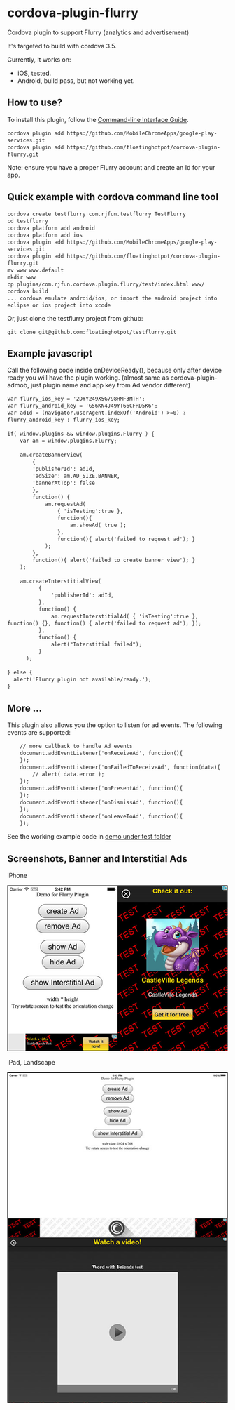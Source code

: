 cordova-plugin-flurry
=====================

Cordova plugin to support Flurry (analytics and advertisement)

It's targeted to build with cordova 3.5.

Currently, it works on:
* iOS, tested.
* Android, build pass, but not working yet.

How to use?
---------------------------
To install this plugin, follow the [Command-line Interface Guide](http://cordova.apache.org/docs/en/edge/guide_cli_index.md.html#The%20Command-line%20Interface).

    cordova plugin add https://github.com/MobileChromeApps/google-play-services.git
    cordova plugin add https://github.com/floatinghotpot/cordova-plugin-flurry.git

Note: ensure you have a proper Flurry account and create an Id for your app.
    
Quick example with cordova command line tool
------------------------------------------------
    cordova create testflurry com.rjfun.testflurry TestFlurry
    cd testflurry
    cordova platform add android
    cordova platform add ios
    cordova plugin add https://github.com/MobileChromeApps/google-play-services.git
    cordova plugin add https://github.com/floatinghotpot/cordova-plugin-flurry.git
    mv www www.default
    mkdir www
    cp plugins/com.rjfun.cordova.plugin.flurry/test/index.html www/
    cordova build
    ... cordova emulate android/ios, or import the android project into eclipse or ios project into xcode

Or, just clone the testflurry project from github:

    git clone git@github.com:floatinghotpot/testflurry.git
    
Example javascript 
-------------------------------------------------
Call the following code inside onDeviceReady(), because only after device ready you will have the plugin working.
(almost same as cordova-plugin-admob, just plugin name and app key from Ad vendor different)   
 
    var flurry_ios_key = '2DYY249X5G798HMF3MTH';
    var flurry_android_key = 'G56KN4J49YT66CFRD5K6';
    var adId = (navigator.userAgent.indexOf('Android') >=0) ? flurry_android_key : flurry_ios_key;
 
    if( window.plugins && window.plugins.Flurry ) {
        var am = window.plugins.Flurry;
    
        am.createBannerView( 
            {
            'publisherId': adId,
            'adSize': am.AD_SIZE.BANNER,
            'bannerAtTop': false
            }, 
            function() {
        	    am.requestAd(
        		    { 'isTesting':true }, 
            		function(){
            			am.showAd( true );
            		}, 
            		function(){ alert('failed to request ad'); }
            	);
            }, 
            function(){ alert('failed to create banner view'); }
        );
        
        am.createInterstitialView(
              {
                  'publisherId': adId,
              },
              function() {
                  am.requestInterstitialAd( { 'isTesting':true }, function() {}, function() { alert('failed to request ad'); });
              },
              function() {
                  alert("Interstitial failed");
              }
          );
        
    } else {
      alert('Flurry plugin not available/ready.');
    }
 
 More ...
 --------------------------------------------------
This plugin also allows you the option to listen for ad events. The following events are supported:

    	// more callback to handle Ad events
    	document.addEventListener('onReceiveAd', function(){
    	});
    	document.addEventListener('onFailedToReceiveAd', function(data){
    		// alert( data.error );
    	});
    	document.addEventListener('onPresentAd', function(){
    	});
    	document.addEventListener('onDismissAd', function(){
    	});
    	document.addEventListener('onLeaveToAd', function(){
    	});   
 
 See the working example code in [demo under test folder](test/index.html)
 
 Screenshots, Banner and Interstitial Ads
 ---------------------------------------------------
 iPhone
 
 ![Screenshot](flurry-iphone.jpg)
 
 iPad, Landscape
 
 ![Screenshot](flurry-ipad.jpg)
 
 
 
